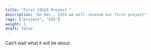 ```yaml
---
title: "First COS19 Project "
description: "On Dec., 13th we will receive our first project"
tags: ["project", "COS"]
weight: 1
draft: false
---
```


Can't wait what it will be about.
